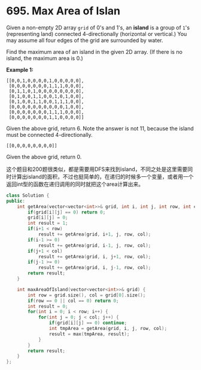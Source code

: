 # 695. Max Area of Islan

Given a non-empty 2D array `grid` of 0's and 1's, an **island** is a group of `1`'s (representing land) connected 4-directionally (horizontal or vertical.) You may assume all four edges of the grid are surrounded by water.

Find the maximum area of an island in the given 2D array. (If there is no island, the maximum area is 0.)

**Example 1:**

```
[[0,0,1,0,0,0,0,1,0,0,0,0,0],
 [0,0,0,0,0,0,0,1,1,1,0,0,0],
 [0,1,1,0,1,0,0,0,0,0,0,0,0],
 [0,1,0,0,1,1,0,0,1,0,1,0,0],
 [0,1,0,0,1,1,0,0,1,1,1,0,0],
 [0,0,0,0,0,0,0,0,0,0,1,0,0],
 [0,0,0,0,0,0,0,1,1,1,0,0,0],
 [0,0,0,0,0,0,0,1,1,0,0,0,0]]
```

Given the above grid, return 6. Note the answer is not 11, because the island must be connected 4-directionally.

```
[[0,0,0,0,0,0,0,0]]
```

Given the above grid, return 0.

这个题目和200题很类似，都是需要用DFS来找到island，不同之处是这里需要同时计算出island的面积，不过也挺简单的，在递归的时候多一个变量，或者用一个返回int型的函数在递归调用的同时就把这个area计算出来。

```c++
class Solution {
public:
    int getArea(vector<vector<int>>& grid, int i, int j, int row, int col) {
        if(grid[i][j] == 0) return 0;
        grid[i][j] = 0;
        int result = 1;
        if(i+1 < row)
            result += getArea(grid, i+1, j, row, col);
        if(i-1 >= 0)
            result += getArea(grid, i-1, j, row, col);
        if(j+1 < col)
            result += getArea(grid, i, j+1, row, col);
        if(j-1 >= 0)
            result += getArea(grid, i, j-1, row, col);
        return result;
    }

    int maxAreaOfIsland(vector<vector<int>>& grid) {
        int row = grid.size(), col = grid[0].size();
        if(row == 0 || col == 0) return 0;
        int result = 0;
        for(int i = 0; i < row; i++) {
            for(int j = 0; j < col; j++) {
                if(grid[i][j] == 0) continue;
                int tmpArea = getArea(grid, i, j, row, col);
                result = max(tmpArea, result);
            }
        }
        return result;
    }
};
```

